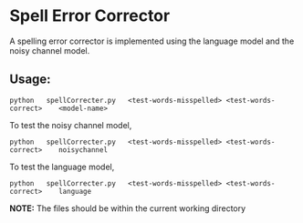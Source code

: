 # Spell Error Corrector

A spelling error corrector is implemented using the language model and the noisy channel model.

## Usage: 

  `python	spellCorrecter.py	<test-words-misspelled>	<test-words-correct>	<model-name>`

To test the noisy channel model,

  `python	spellCorrecter.py	<test-words-misspelled>	<test-words-correct>	noisychannel`

To test the language model,

  `python	spellCorrecter.py	<test-words-misspelled>	<test-words-correct>	language`

**NOTE:** The files should be within the current working directory 
